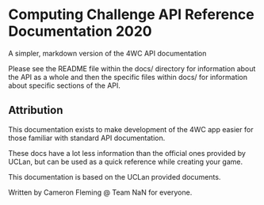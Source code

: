# Computing Challenge API Reference Documentation 2020
A simpler, markdown version of the 4WC API documentation

Please see the README file within the docs/ directory for information about the API as a whole
and then the specific files within docs/ for information about specific sections of the API.

## Attribution

This documentation exists to make development of the 4WC app easier for those familiar with standard API documentation. 

These docs have a lot less information than the official ones provided by UCLan, but can be used as a quick reference while creating your game.

This documentation is based on the UCLan provided documents.

Written by Cameron Fleming @ Team NaN for everyone.